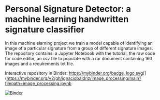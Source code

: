 # Personal Signature Detector: a machine learning handwritten signature classifier

In this machine elarning project we train a model capable of identifying an image of a particular signature from a group of different signature images. The repository contains: a Jupyter Notebook with the tutorial, the raw code for code editor, an csv file to populate with a rar document containing 160 images and a requirements txt file.

Interactive repository in Binder: https://mybinder.org/badge_logo.svg)](https://mybinder.org/v2/gh/ignaciobaldriz/image_processing/main?filepath=image_processing.ipynb

[![Binder](https://mybinder.org/badge_logo.svg)](https://mybinder.org/v2/gh/ignaciobaldriz/image_processing/main?filepath=image_processing.ipynb)
